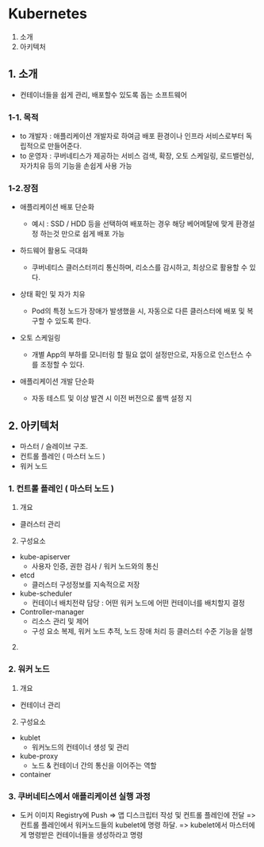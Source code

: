 # Kubernetes
1. 소개
2. 아키텍처

## 1. 소개
* 컨테이너들을 쉽게 관리, 배포할수 있도록 돕는 소프트웨어


### 1-1. 목적
* to 개발자 : 애플리케이션 개발자로 하여금 배포 환경이나 인프라 서비스로부터 독립적으로 만들어준다.
* to 운영자 : 쿠버네티스가 제공하는 서비스 검색, 확장, 오토 스케일링, 로드밸런싱, 자가치유 등의 기능을 손쉽게 사용 가능

### 1-2.장점
* 애플리케이션 배포 단순화
  * 예시 : SSD / HDD 등을 선택하여 배포하는 경우 해당 베어메탈에 맞게 환경설정 하는것 만으로 쉽게 배포 가능 

* 하드웨어 활용도 극대화
  * 쿠버네티스 클러스터끼리 통신하며, 리소스를 감시하고, 최상으로 활용할 수 있다.

* 상태 확인 및 자가 치유
  * Pod의 특정 노드가 장애가 발생했을 시, 자동으로 다른 클러스터에 배포 및 복구할 수 있도록 한다.

* 오토 스케일링
  * 개별 App의 부하를 모니터링 할 필요 없이 설정만으로, 자동으로 인스턴스 수를 조정할 수 있다.

* 애플리케이션 개발 단순화
  * 자동 테스트 및 이상 발견 시 이전 버전으로 롤백 설정 지

## 2. 아키텍처
* 마스터 / 슬레이브 구조.
* 컨트롤 플레인 ( 마스터 노드 )
* 워커 노드

### 1. 컨트롤 플레인 ( 마스터 노드 )
1. 개요 
  * 클러스터 관리
  
2. 구성요소
  * kube-apiserver 
    * 사용자 인증, 권한 검사 / 워커 노드와의 통신
  * etcd
    * 클러스터 구성정보를 지속적으로 저장
  * kube-scheduler
    * 컨테이너 배치전략 담당 : 어떤 워커 노드에 어떤 컨테이너를 배치할지 결정
  * Controller-manager
    * 리소스 관리 및 제어 
    * 구성 요소 복제, 워커 노드 추적, 노드 장애 처리 등 클러스터 수준 기능을 실행
  
2.
  
### 2. 워커 노드
1. 개요
  * 컨테이너 관리

2. 구성요소
  * kublet
    * 워커노드의 컨테이너 생성 및 관리
  * kube-proxy
    * 노드 & 컨테이너 간의 통신을 이어주는 역할 
  * container


### 3. 쿠버네티스에서 애플리케이션 실행 과정
* 도커 이미지 Registry에 Push => 앱 디스크립터 작성 및 컨트롤 플레인에 전달 => 컨트롤 플레인에서 워커노드들의 kubelet에 명령 하달. => kubelet에서 마스터에게 명령받은 컨테이너들을 생성하라고 명령

